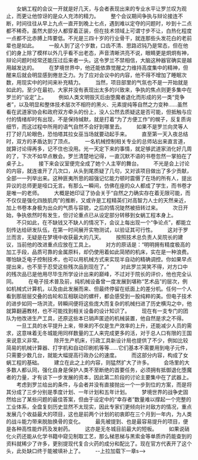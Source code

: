 　　女蜗工程的会议一开就是好几天，与会者表现出来的专业水平让罗兰叹为观止，而更让他惊讶的是众人充沛的精力。
　　整个会议期间争执与辩论接连不断，时间往往从早上九点一直开到晚上七点，遇到难以定夺的问题时，吵到十二点都不稀奇。虽然大部分人都穿着正装，但在技术领域上可谓寸步不让，白热化程度一点都不比赤膊上阵要低。不光是三四十岁的行业骨干，就连那些头发花白的老前辈也是如此。
　　一般人到了这个岁数，口齿不清、思路迟钝乃是常态，但在他们的身上除了模样以外几乎看不出老态，声音清晰洪亮不说，眼睛更是炯炯有神，辩论问题时经常还能压过后来者一头。这令罗兰不禁相信，大脑这种器官确实是越用越发达的。
　　在梦境世界中，他还能依靠觉醒之力维持高度集中的精神，但醒来后就会明显感到倦怠乏力。为了应对会议中的内容，他不得不增加了睡眠次数，用现实中的时间来补充精力。
　　当然，项目部里的气氛也不是一开始就是如此的。至少在最初，大家并没有表现出太多的兴致来，争执的焦点则更多集中在罗兰的“设定”上。
　　例如人类文明毁灭后由堕魔者退化而形成的另一类“竞争者”，以及明显和整体技术层次不相符的黑火、元素提纯等自然之力变种……虽然看在武道家协会和政府双方牵头的份上，没人公然去质疑这是否可能，但抵触与应付的情绪却时有出现，不是保持缄默，就是打着“为了方便工作”的幌子，反复质询细节，而这过程中所用的语气自然不会好到哪里去。
　　如果不是罗兰向灵等人打了好几轮眼色，恐怕塔其拉女巫当场就要动起手来。
　　直至第一天入夜总结时，双方的矛盾达到了顶点。
　　一名机械控制相关专业的总师站出来直言道，就算讨论得再多，记不住也没用。光一天定下来的事情，就足够武道家消化好几周的了，下次不如早点散会。罗兰清楚地记得，一直沉默不语的书卷忽然一掌拍在了桌子上。
　　接下来会议室便完全成了她个人主宰的舞台。
　　不光是会上讨论的内容，就连谁开了几次口，从头到尾质疑了几句，又对该项目做出了多少贡献，全部一一列举出来。这种匪夷所思的超强记忆能力顿时震慑了在场的所有人，提出异议的总师更是哑口无言。有那么一瞬间，仿佛在座的众人都成了学生，而书卷才是唯一的老师。
　　大概是她印证了协会关于“自然之力确实存在着无限可能，而不仅仅是强化四肢肌肉”的推断，又或许是工程精英们对高智力人士的天然亲近，加上书卷本身极为出众的气质与容貌，之后的情况陡然被扭转过来。
　　次日开始，争执依然时有发生，但讨论重点已从设定部分转移到女蜗工程本身上。
　　不只如此，在不缺钱又不缺人的情况下，会议上每出现一个“争论点”，都能立刻传达给研发队伍，在第一时间展开实物测试，以验证其可行性。
　　这对于罗兰而言，无疑是在梦境中收获最大的几天。
　　按照技术总负责人吴院长的建议，当前他的改进重点应放在工具上。
　　对方的原话是：“明明拥有精度极高的加工手段，品质可靠的金属原料，却仍使用着如此简陋的机床，实在是一种浪费。哪怕缺乏电子控制技术，也可以用机械方式来实现半自动的精确调控。你如果早点提出来，也不至于忍受这些残次品到现在了。”
　　对此罗兰哭笑不得，对方口中的残次品已是他用尽毕生所学设计出来的巅峰，不过对于院长的评价，他也完全认同。
　　在电子技术普及前，纯机械设备曾一度发展到堪称“艺术品”的层次，例如机械式计算机，以及由此发展而来、但最终停留在纸面上的差分机。任何一个人看到那层层交叠的齿轮和互相联动的螺杆，都会感受到一股纯粹的美。但电子技术的进步如同一场洪流，转瞬间便将这些庞大而复杂的机械扫进了历史横沟之中，他就算翻遍教材，也不可能找到相关设备的设计知识了。
　　现在有一支专门的团队为他改进生产工具，还原这些本已销声匿迹的机械装置，他自然是求之不得。
　　一旦工具的水平提升上来，带来的不仅是生产效率的上升，还能减少人员的需求，这意味着无冬城能用同样数量的工人来完成更多的活，对于总人口有限的王国来说意义非常。
　　除开生产机床，行政工具新设计局也提供了不少，例如比较简易的机械计算器、打字机和自动印刷机等等……它们基本不需要用到电子元件，只需要少数几台，就能大幅提高行政办公的速度。
　　而这部分内容，构成了女蜗工程的基础。
　　建立在此之上的内容，则猛然扩大了许多。
　　会场里的大多数人都认同，强化自身是保护人类不至断绝的首要任务，必须拥有抵御退化堕魔者的力量，才有谈下一步发展的资本，因此第二阶段的讨论主要集中在了武器上。
　　考虑到罗兰给出的条件，与会者并没有直接抛出一个一步到位的方案，而是将其分成了三步分别是季度计划、一年计划和五年计划。
　　梦境世界的战争史固然给出了某些问题的最佳答案，但由于设定中的“幸存者”数量难以撑起一个完整的工业体系，全盘复刻历史显然不太现实，因此专家们更倾向针对敌方的情况，重点发展几个收益最大的项目，这也是前两个计划的初衷即在三个月到一年内，为人类的战斗能力带来脱胎换骨的变化。
　　最先被提到、也是最容易提升的项目，便是各种高性能炸药及发射药。
　　这亦是无冬城目前最大的短板。
　　如果说硝化火药还能从化学书籍中窥见制取工艺，那么梯恩梯与黑索金等单质炸药能查到的资料就稀少了许多，更别提现代复合火药的成分和配比了。现在官方代表开了这个头，此处缺口终于能被填补上了。
　　--上拉加载下一章s-->